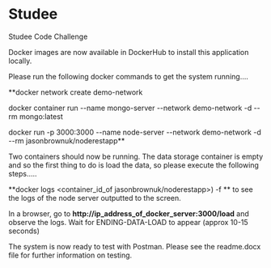 # Studee
Studee Code Challenge

Docker images are now available in DockerHub to install this application locally. 

Please run the following docker commands to get the system running….

**docker network create demo-network

docker container run --name mongo-server --network demo-network -d --rm mongo:latest

docker run -p 3000:3000 --name node-server --network demo-network -d --rm jasonbrownuk/noderestapp**

Two containers should now be running. The data storage container is empty and so the first thing to do is load the data, so please execute the following steps…..

**docker logs <container_id_of jasonbrownuk/noderestapp>) -f ** to see the logs of the node server outputted to the screen.

In a browser, go to **http://ip_address_of_docker_server:3000/load** and observe the logs. Wait for ENDING-DATA-LOAD to appear (approx 10-15 seconds)

The system is now ready to test with Postman. Please see the readme.docx file for further information on testing.
